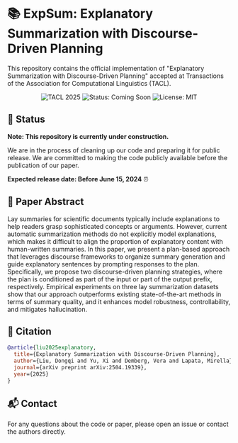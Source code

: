 # 📚 ExpSum: Explanatory Summarization with Discourse-Driven Planning

This repository contains the official implementation of "Explanatory Summarization with Discourse-Driven Planning" accepted at Transactions of the Association for Computational Linguistics (TACL).

<p align="center">
  <img src="https://img.shields.io/badge/TACL-2025-blue" alt="TACL 2025">
  <img src="https://img.shields.io/badge/Status-Coming%20Soon-yellow" alt="Status: Coming Soon">
  <img src="https://img.shields.io/badge/License-MIT-green" alt="License: MIT">
</p>

## 🚧 Status

**Note: This repository is currently under construction.**

We are in the process of cleaning up our code and preparing it for public release. We are committed to making the code publicly available before the publication of our paper.

**Expected release date: Before June 15, 2024** ⏰

## 📄 Paper Abstract

Lay summaries for scientific documents typically include explanations to help readers grasp sophisticated concepts or arguments. However, current automatic summarization methods do not explicitly model explanations, which makes it difficult to align the proportion of explanatory content with human-written summaries. In this paper, we present a plan-based approach that leverages discourse frameworks to organize summary generation and guide explanatory sentences by prompting responses to the plan. Specifically, we propose two discourse-driven planning strategies, where the plan is conditioned as part of the input or part of the output prefix, respectively. Empirical experiments on three lay summarization datasets show that our approach outperforms existing state-of-the-art methods in terms of summary quality, and it enhances model robustness, controllability, and mitigates hallucination.

## 📝 Citation

```bibtex
@article{liu2025explanatory,
  title={Explanatory Summarization with Discourse-Driven Planning},
  author={Liu, Dongqi and Yu, Xi and Demberg, Vera and Lapata, Mirella},
  journal={arXiv preprint arXiv:2504.19339},
  year={2025}
}
```

## 📬 Contact

For any questions about the code or paper, please open an issue or contact the authors directly.
